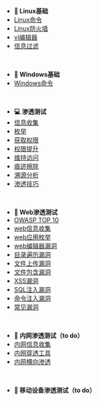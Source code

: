 <!-- docsify/_sidebar.md -->

* **🐧 Linux基础**
* [Linux命令](Linux基础/Linux命令.md)
* [Linux防火墙](Linux基础/Linux防火墙.md)
* [vi编辑器](Linux基础/vi编辑器.md)
* [信息过滤](Linux基础/信息过滤.md)

&nbsp;

* **💾 Windows基础**
* [Windows命令](Window基础/Windows命令.md)

&nbsp;

* **💻 渗透测试**
* [信息收集](渗透测试/信息收集.md)
* [枚举](/渗透测试/枚举.md)
* [获取权限](渗透测试/获取权限.md)
* [权限提升](渗透测试/权限提升.md)
* [维持访问](渗透测试/维持访问.md)
* [痕迹擦除](渗透测试/痕迹擦除.md)
* [溯源分析](渗透测试/溯源分析.md)
* [渗透技巧](渗透测试/渗透技巧.md)

&nbsp;

* **🔎 Web渗透测试**
* [OWASP TOP 10](Web渗透测试/owasp-top-ten.md)
* [web信息收集](Web渗透测试/web信息收集.md)
* [web应用枚举](Web渗透测试/web应用枚举)
* [web编辑器漏洞](Web渗透测试/web编辑器漏洞.md)
* [目录遍历漏洞](Web渗透测试/目录遍历漏洞.md)
* [文件上传漏洞](Web渗透测试/文件上传漏洞.md)
* [文件包含漏洞](Web渗透测试/文件包含漏洞.md)
* [XSS漏洞](Web渗透测试/xss漏洞.md)
* [SQL注入漏洞](Web渗透测试/SQL注入漏洞.md)
* [命令注入漏洞](Web渗透测试/命令注入漏洞.md)
* [常见漏洞](Web渗透测试/常见漏洞.md)

&nbsp;

* **📡 内网渗透测试（to do）**
* [内网信息收集](/内网渗透测试/内网信息收集.md)
* [内网穿透工具](/内网渗透测试/内网穿透工具.md)
* [内网横向渗透](/内网渗透测试/内网横向渗透.md)

&nbsp;

* **📱 移动设备渗透测试（to do）**
&nbsp;